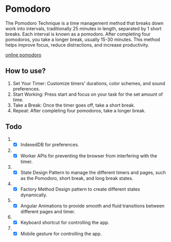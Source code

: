 # Pomodoro
The Pomodoro Technique is a time management method that breaks down work into intervals, traditionally 25
minutes in length, separated by 1 short breaks. Each interval is known as a pomodoro. After completing four
pomodoros, you take a longer break, usually 15-30 minutes. This method helps improve focus, reduce distractions,
and increase productivity.

[online pomodoro](https://inkychew.github.io/angular-pomodoro/)

## How to use?
1. Set Your Timer: Customize timers' durations, color schemes, and sound preferences.
2. Start Working: Press start and focus on your task for the set amount of time.
3. Take a Break: Once the timer goes off, take a short break.
4. Repeat: After completing four pomodoros, take a longer break.

## Todo
1. - [x] IndexedDB for preferences.
2. - [x] Worker APIs for preventing the browser from interfering with the timer.
3. - [x] State Design Pattern to manage the different timers and pages, such as the Pomodoro, short break, and long break states.
4. - [x] Factory Method Design pattern to create different states dynamically.
5. - [x] Angular Animations to provide smooth and fluid transitions between different pages and timer.
6. - [x] Keyboard shortcut for controlling the app.
7. - [x] Mobile gesture for controlling the app.